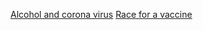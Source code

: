 [Alcohol and corona virus](https://arxiv.org/abs/2003.12444)
[Race for a vaccine](https://sciencebusiness.net/news/race-covid-19-vaccine)